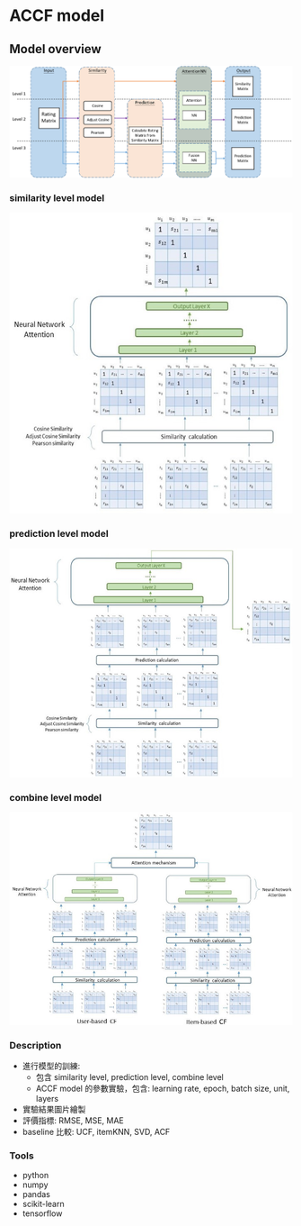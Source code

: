 # ACCF model

## Model overview
![image](image/overview.png)

### similarity level model
 ![image](image/l1.jpg)
### prediction level model
 ![image](image/l2.jpg)
### combine level model
 ![image](image/l3.jpg)

### Description 

* 進行模型的訓練:
  * 包含 similarity level, prediction level, combine level
  * ACCF model 的參數實驗，包含: learning rate, epoch, batch size, unit, layers
* 實驗結果圖片繪製
* 評價指標: RMSE, MSE, MAE
* baseline 比較: UCF, itemKNN, SVD, ACF




### Tools 

* python
* numpy
* pandas
* scikit-learn
* tensorflow
